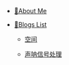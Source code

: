 * [🤠About Me](public_docs/AboutMe_EN.md)
  
* [📶Blogs List](public_docs\contents.md)
  
  * [空间](public_docs/myspace/myspace.md)
  
  * [声呐信号处理](public_docs\dsp\sonar_signal_processing\contents.md)
  
    

